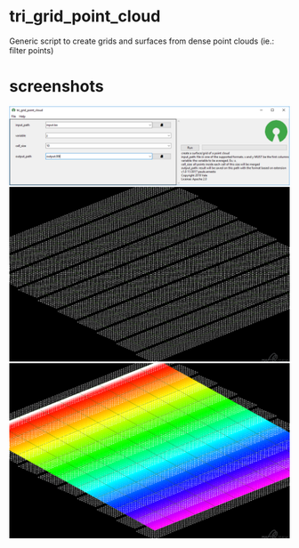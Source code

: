 # tri_grid_point_cloud
Generic script to create grids and surfaces from dense point clouds (ie.: filter points)

# screenshots
![screenshot1](https://github.com/pemn/tri_grid_point_cloud/blob/master/assets/screenshot1.png)  
![screenshot2](https://github.com/pemn/tri_grid_point_cloud/blob/master/assets/screenshot2.png)  
![screenshot3](https://github.com/pemn/tri_grid_point_cloud/blob/master/assets/screenshot3.png)  
